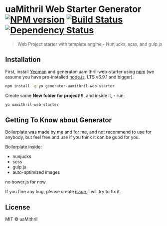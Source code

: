 # uaMithril Web Starter Generator [![NPM version][npm-image]][npm-url] [![Build Status][travis-image]][travis-url] [![Dependency Status][daviddm-image]][daviddm-url]
> Web Project starter with template engine - Nunjucks, scss, and gulp.js

## Installation

First, install [Yeoman](http://yeoman.io) and generator-uamithril-web-starter using [npm](https://www.npmjs.com/) (we assume you have pre-installed [node.js](https://nodejs.org/), LTS v6.9.1 and bigger).

```bash
npm install -g yo generator-uamithril-web-starter
```

Create some **New folder for project!!!**, and inside it, - run:

```bash
yo uamithril-web-starter
```

## Getting To Know about Generator

Boilerplate was made by me and for me, and not recommend to use for anybody, but feel free and use if you think it can be good for you.

Boilerplate inside:
* nunjucks
* scss
* gulp.js
* auto-optimized images

no bower.js for now.

If you fine any bug, please create [issue](https://github.com/uamithril/generator-uamithril-web-starter/issues), i will try to fix it.

## License

MIT © uaMithril


[npm-image]: https://badge.fury.io/js/generator-uamithril-web-starter.svg
[npm-url]: https://npmjs.org/package/generator-uamithril-web-starter
[travis-image]: https://travis-ci.org/uamithril/generator-uamithril-web-starter.svg?branch=master
[travis-url]: https://travis-ci.org/uamithril/generator-uamithril-web-starter
[daviddm-image]: https://david-dm.org/uamithril/generator-uamithril-web-starter/master.svg?theme=shields.io
[daviddm-url]: https://david-dm.org/uamithril/generator-uamithril-web-starter/master
